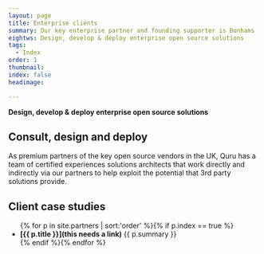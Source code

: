 ```yaml
---
layout: page
title: Enterprise clients
summary: Our key enterprise partner and founding supporter is Bonhams
eightws: Design, develop & deploy enterprise open source solutions
tags:
  - Index
order: 1
thumbnail:
index: false
headimage:

---
```

**Design, develop & deploy enterprise open source solutions**

## Consult, design and deploy ##
As premium partners of the key open source vendors in the UK, Quru has a team of certified experiences solutions architects that work directly and indirectly via our partners to help exploit the potential that 3rd party solutions provide.

## Client case studies ##

<ul class="partners">
{% for p in site.partners  | sort:'order' %}{% if p.index == true %}<li><b>[{{ p.title }}](this needs a link)</b> {{ p.summary }}</li>{% endif %}{% endfor %}
</ul>
